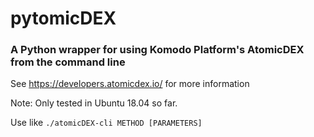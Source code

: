 # pytomicDEX

### A Python wrapper for using Komodo Platform's AtomicDEX from the command line
See https://developers.atomicdex.io/ for more information

Note: Only tested in Ubuntu 18.04 so far.

Use like `./atomicDEX-cli METHOD [PARAMETERS]`
